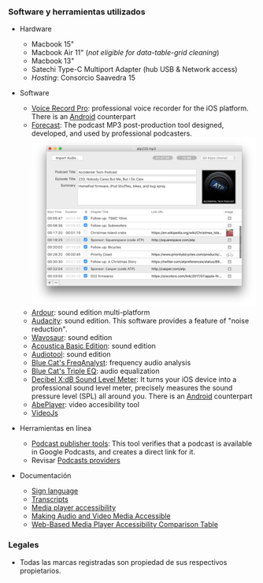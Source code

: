 ### Software y herramientas utilizados

* Hardware
     - Macbook 15"
     - Macbook Air 11" (_not eligible for data-table-grid cleaning_)
     - Macbook 13"
     - Satechi Type-C Multiport Adapter (hub USB & Network access)
     - _Hosting_: Consorcio Saavedra 15

* Software
     - [Voice Record Pro](https://apps.apple.com/ar/app/voice-record-pro/id546983235): professional voice recorder for the iOS platform. There is an [Android](https://play.google.com/store/apps/details?id=ca.bejbej.voicerecordpro&hl=es) counterpart
     - [Forecast](https://overcast.fm/forecast): The podcast MP3 post-production tool designed, developed, and used by professional podcasters.
  ![image](images/4006804565-forecast-screenshot.png)
     - [Ardour](https://ardour.org/): sound edition multi-platform
     - [Audacity](http://www.audacityteam.org): sound edition. This software provides a feature of "noise reduction".
     - [Wavosaur](http://www.wavosaur.com/): sound edition
     - [Acoustica Basic Edition](https://acondigital.com/products/acoustica-audio-editor/): sound edition
     - [Audiotool](https://www.audiotool.com/): sound edition
     - [Blue Cat's FreqAnalyst](https://www.bluecataudio.com/Products/Bundle_FreewarePack/): frequency audio analysis
     - [Blue Cat's Triple EQ](https://www.bluecataudio.com/Products/Bundle_FreewarePack/): audio equalization
     - [Decibel X:dB Sound Level Meter](https://apps.apple.com/us/app/decibel-10-noise-db-meter-fft-frequency-analyzer/id448155923): It turns your iOS device into a professional sound level meter, precisely measures the sound pressure level (SPL) all around you. There is an [Android](https://play.google.com/store/apps/details?id=com.skypaw.decibel&hl=es_AR) counterpart
     - [AbePlayer](https://ableplayer.github.io/ableplayer/): video accesibility tool
     - [VideoJs](https://videojs.com/)
* Herramientas en línea
     - [Podcast publisher tools](https://search.google.com/devtools/podcast/preview): This tool verifies that a podcast is available in Google Podcasts, and creates a direct link for it.
     - Revisar [Podcasts providers](Podcasts_providers.md)   
* Documentación
     - [Sign language](https://www.w3.org/WAI/media/av/sign-languages/)
     - [Transcripts](https://www.w3.org/WAI/media/av/transcripts/#checklist)
     - [Media player accessibility](https://www.w3.org/WAI/media/av/player/)
     - [Making Audio and Video Media Accessible](https://www.w3.org/WAI/media/av/)
     - [Web-Based Media Player Accessibility Comparison Table](http://kensgists.github.io/apt/)
     
### Legales

* Todas las marcas registradas son propiedad de sus respectivos propietarios.
